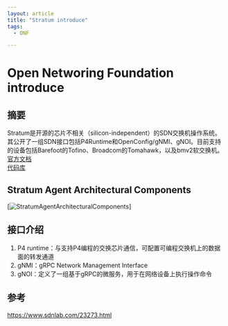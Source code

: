 ```yaml
---
layout: article
title: "Stratum introduce"
tags:
  - ONF

---
```

# Open Networing Foundation introduce
## 摘要
Stratum是开源的芯片不相关（silicon-independent）的SDN交换机操作系统。其公开了一组SDN接口包括P4Runtime和OpenConfig/gNMI、gNOI。目前支持的设备包括Barefoot的Tofino、Broadcom的Tomahawk，以及bmv2软交换机。  
[官方文档](https://www.opennetworking.org/stratum/)  
[代码库](https://github.com/stratum/stratum)

## Stratum Agent Architectural Components
[![StratumAgentArchitecturalComponents](https://github.com/stratum/stratum/raw/master/stratum/docs/images/stratum_architecture.png)]

## 接口介绍
1. P4 runtime：与支持P4编程的交换芯片通信，可配置可编程交换机上的数据面的转发通道
1. gNMI：gRPC Network Management Interface
1. gNOI：定义了一组基于gRPC的微服务，用于在网络设备上执行操作命令

## 参考

https://www.sdnlab.com/23273.html 